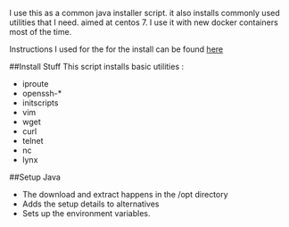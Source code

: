 
I use this as a common java installer script. it also installs commonly used utilities that I need. aimed at centos 7. I use it with new docker containers most of the time.

Instructions I used for the for the install can be found [here](http://tecadmin.net/install-java-8-on-centos-rhel-and-fedora/)

##Install Stuff
This script installs basic utilities : 
- iproute
- openssh-* 
- initscripts 
- vim 
- wget 
- curl 
- telnet 
- nc 
- lynx


##Setup Java
- The download and extract happens in the /opt directory
- Adds the setup details to alternatives
- Sets up the environment variables.


